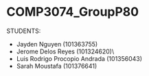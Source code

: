 # COMP3074_GroupP80

STUDENTS:
- Jayden Nguyen (101363755)
- Jerome Delos Reyes (101324620)\
- Luis Rodrigo Procopio Andrada (101356043)
- Sarah Moustafa (101376641)
